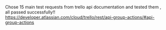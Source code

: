 Chose 15 main test requests from trello api documentation and tested them , all passed successfully!!
https://developer.atlassian.com/cloud/trello/rest/api-group-actions/#api-group-actions
